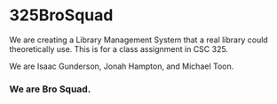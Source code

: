 # 325BroSquad

We are creating a Library Management System that a real library could theoretically use.
This is for a class assignment in CSC 325.

We are Isaac Gunderson, Jonah Hampton, and Michael Toon.

### We are Bro Squad.